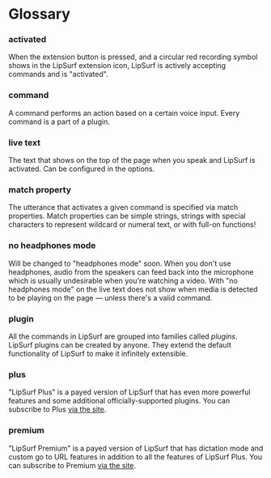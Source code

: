 # Glossary

### activated
When the extension button is pressed, and a circular red recording symbol shows in the LipSurf extension icon, LipSurf is actively accepting commands and is "activated".

### command
A command performs an action based on a certain voice input. Every command is a part of a plugin.

### live text
The text that shows on the top of the page when you speak and LipSurf is activated. Can be configured in the options.

### match property
The utterance that activates a given command is specified via match properties. Match properties can be simple strings, strings with special characters to represent wildcard or numeral text, or with full-on functions!

### no headphones mode
Will be changed to "headphones mode" soon. When you don't use headphones, audio from the speakers can feed back into the microphone which is usually undesirable when you're watching a video. With "no headphones mode" on the live text does not show when media is detected to be playing on the page — unless there's a valid command.

### plugin
All the commands in LipSurf are grouped into families called _plugins_. LipSurf plugins can be created by anyone. They extend the default functionality of LipSurf to make it infinitely extensible.

### plus
"LipSurf Plus" is a payed version of LipSurf that has even more powerful features and some additional officially-supported plugins. You can subscribe to Plus [via the site](https://www.lipsurf.com/pricing).

### premium
"LipSurf Premium" is a payed version of LipSurf that has dictation mode and custom go to URL features in addition to all the features of LipSurf Plus. You can subscribe to Premium [via the site](https://www.lipsurf.com/pricing).



